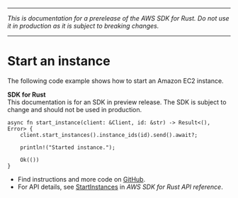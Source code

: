--------

 *This is documentation for a prerelease of the AWS SDK for Rust\. Do not use it in production as it is subject to breaking changes\.* 

--------

# Start an instance<a name="ec2_StartInstances_rust_topic"></a>

The following code example shows how to start an Amazon EC2 instance\.

**SDK for Rust**  
This documentation is for an SDK in preview release\. The SDK is subject to change and should not be used in production\.
  

```
async fn start_instance(client: &Client, id: &str) -> Result<(), Error> {
    client.start_instances().instance_ids(id).send().await?;

    println!("Started instance.");

    Ok(())
}
```
+  Find instructions and more code on [GitHub](https://github.com/awsdocs/aws-doc-sdk-examples/tree/main/.rust_alpha/ec2#code-examples)\. 
+  For API details, see [StartInstances](https://awslabs.github.io/aws-sdk-rust/) in *AWS SDK for Rust API reference*\. 